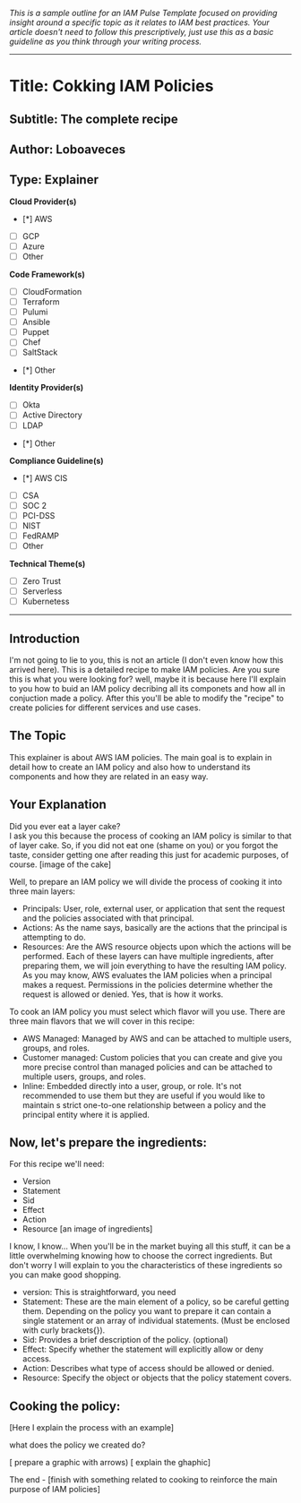 *This is a sample outline for an IAM Pulse Template focused on providing insight around a specific topic as it relates to IAM best practices. Your article doesn't need to follow this prescriptively, just use this as a basic guideline as you think through your writing process.*

----

# Title: Cokking IAM Policies
## Subtitle: The complete recipe
## Author: Loboaveces
## Type: Explainer

**Cloud Provider(s)**
 - [*] AWS
 - [ ] GCP
 - [ ] Azure
 - [ ] Other

**Code Framework(s)**
 - [ ] CloudFormation
 - [ ] Terraform
 - [ ] Pulumi
 - [ ] Ansible
 - [ ] Puppet
 - [ ] Chef
 - [ ] SaltStack
 - [*] Other

**Identity Provider(s)**
 - [ ] Okta
 - [ ] Active Directory
 - [ ] LDAP
 - [*] Other

**Compliance Guideline(s)**
 - [*] AWS CIS
 - [ ] CSA
 - [ ] SOC 2
 - [ ] PCI-DSS
 - [ ] NIST
 - [ ] FedRAMP
 - [ ] Other

**Technical Theme(s)**
 - [ ] Zero Trust
 - [ ] Serverless
 - [ ] Kubernetess

----


## Introduction
I'm not going to lie to you, this is not an article (I don't even know how this arrived here). This is a detailed recipe to make IAM policies. 
Are you sure this is what you were looking for? well, maybe it is because here I'll explain to you how to buid an IAM policy decribing all its componets and how all in conjuction made a policy. After this you'll be able to modify the "recipe" to create policies for different services and use cases. 


## The Topic
This explainer is about AWS IAM policies. The main goal is to explain in detail how to create an IAM policy and also how to understand its components and how they are related in an easy way.

## Your Explanation
 
Did you ever eat a layer cake?  
I ask you this because the process of cooking an IAM policy is similar to that of layer cake. So, if you did not eat one (shame on you) or you forgot the taste, consider getting one after reading this just for academic purposes, of course.
[image of the cake]  

Well, to prepare an IAM policy we will divide the process of cooking it into three main layers:  
- Principals: User, role, external user, or application that sent the request and the policies associated with that principal.
- Actions: As the name says, basically are the actions that the principal is attempting to do.
- Resources: Are the AWS resource objects upon which the actions will be performed.
Each of these layers can have multiple ingredients, after preparing them, we will join everything to have the resulting IAM policy.  
As you may know, AWS evaluates the IAM policies when a principal makes a request. Permissions in the policies determine whether the request is allowed or denied. Yes, that is how it works.

To cook an IAM policy you must select which flavor will you use. There are three main flavors that we will cover in this recipe:  
- AWS Managed: Managed by AWS and can be attached to multiple users, groups, and roles.  
- Customer managed: Custom policies that you can create and give you more precise control than managed policies and can be attached to multiple users, groups, and roles.  
- Inline: Embedded directly into a user, group, or role. It's not recommended to use them but they are useful if you would like to maintain s strict one-to-one relationship between a policy and the principal entity where it is applied. 

## Now, let's prepare the ingredients:
For this recipe we'll need:
- Version
- Statement
- Sid
- Effect
- Action
- Resource
[an image of ingredients]

I know, I know... When you'll be in the market buying all this stuff, it can be a little overwhelming knowing how to choose the correct ingredients. But don't worry I will explain to you the characteristics of these ingredients so you can make good shopping.
- version: This is straightforward, you need  
- Statement: These are the main element of a policy, so be careful getting them. Depending on the policy you want to prepare it can contain a single statement or an array of individual statements. (Must be enclosed with curly brackets{}).  
- Sid: Provides a brief description of the policy. (optional)
- Effect: Specify whether the statement will explicitly allow or deny access.
- Action: Describes what type of access should be allowed or denied.
- Resource: Specify the object or objects that the policy statement covers.

## Cooking the policy:

[Here I explain the process with an example]


what does the policy we created do?

[ prepare a graphic with arrows)
[ explain the ghaphic]

The end - [finish with something related to cooking to reinforce the main purpose of IAM policies]
